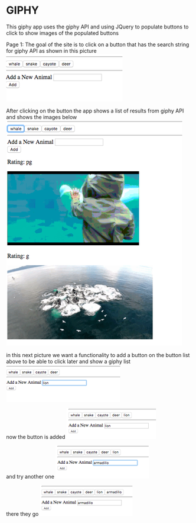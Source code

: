 # GIPHY
This giphy app uses the giphy API and using JQuery to populate buttons to click to show images of the populated buttons

Page 1: The goal of the site is to click on a button that has the search string for giphy API as shown in this picture
![page 1](/page1.png)

After clicking on the button the app shows a list of results from giphy API and shows the images below
![page 2](/page2.png)

in this next picture we want a functionality to add a button on the button list above to be able to click later and show a giphy list
![page 3](/page3.png)

now the button is added
![page 4](/page4.png)

and try another one
![page 5](/page5.png)

there they go
![page 6](/page6.png)
